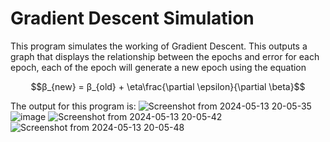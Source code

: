 # Gradient Descent Simulation

This program simulates the working of Gradient Descent. This outputs a graph that displays the relationship between the epochs and error for each epoch, each of the epoch will generate a new epoch using the equation

$$β_{new} = β_{old} + \eta\frac{\partial \epsilon}{\partial \beta}$$

The output for this program is:
![Screenshot from 2024-05-13 20-05-35](https://github.com/gdeeeeyy/Buddi.ai/assets/73658032/15ceb14f-7b97-454f-95f8-b32bcaf498bf)
![image](https://github.com/gdeeeeyy/Buddi.ai/assets/73658032/8292dcb1-d808-4dde-820d-29af2c406fa0)
![Screenshot from 2024-05-13 20-05-42](https://github.com/gdeeeeyy/Buddi.ai/assets/73658032/1e4590a0-4ad6-43ad-a6ea-6d65f859e654)
![Screenshot from 2024-05-13 20-05-48](https://github.com/gdeeeeyy/Buddi.ai/assets/73658032/17790894-36c8-444e-8032-d5df30c57027)
